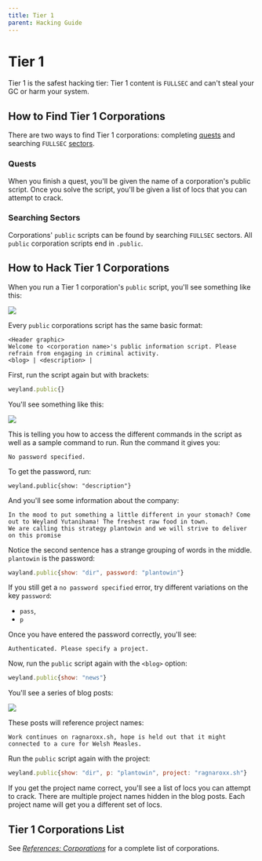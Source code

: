 ```yaml
---
title: Tier 1
parent: Hacking Guide
---
```


# Tier 1

Tier 1 is the safest hacking tier: Tier 1 content is `FULLSEC` and can't steal
your GC or harm your system.

## How to Find Tier 1 Corporations

There are two ways to find Tier 1 corporations: completing
[quests](/overview/prove-your-sentience#quests) and searching `FULLSEC`
[sectors](/gameplay/sectors).

### Quests

When you finish a quest, you'll be given the name of a corporation's public
script. Once you solve the script, you'll be given a list of locs that you can
attempt to crack.

### Searching Sectors

Corporations' `public` scripts can be found by searching `FULLSEC` sectors. All
`public` corporation scripts end in `.public`.

## How to Hack Tier 1 Corporations

When you run a Tier 1 corporation's `public` script, you'll see something like
this:

![](../../assets/images/tier-1-corp-1.png)

Every `public` corporations script has the same basic format:

```
<Header graphic>
Welcome to <corporation name>'s public information script. Please refrain from engaging in criminal activity.
<blog> | <description> |
```

First, run the script again but with brackets:

```javascript
weyland.public{}
```

You'll see something like this:

![](../../assets/images/tier-1-corp-2.png)

This is telling you how to access the different commands in the script as well
as a sample command to run. Run the command it gives you:

```
No password specified.
```

To get the password, run:

```
weyland.public{show: "description"}
```

And you'll see some information about the company:

```
In the mood to put something a little different in your stomach? Come out to Weyland Yutanihama! The freshest raw food in town.
We are calling this strategy plantowin and we will strive to deliver on this promise
```

Notice the second sentence has a strange grouping of words in the middle.
`plantowin` is the password:

```javascript
wayland.public{show: "dir", password: "plantowin"}
```

If you still get a `no password specified` error, try different variations on
the key `password`:
  - `pass`,
  - `p`

Once you have entered the password correctly, you'll see:

```
Authenticated. Please specify a project.
```

Now, run the `public` script again with the `<blog>` option:

```javascript
weyland.public{show: "news"}
```

You'll see a series of blog posts:

![](../../assets/images/tier-1-corp-3.png)

These posts will reference project names:

```
Work continues on ragnaroxx.sh, hope is held out that it might connected to a cure for Welsh Measles.
```

Run the `public` script again with the project:

```javascript
weyland.public{show: "dir", p: "plantowin", project: "ragnaroxx.sh"}
```

If you get the project name correct, you'll see a list of locs you can attempt
to crack. There are multiple project names hidden in the blog posts. Each
project name will get you a different set of locs.

## Tier 1 Corporations List

See [_References: Corporations_](/references/corporations) for a complete list
of corporations.